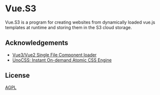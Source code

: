 # Vue.S3

Vue.S3 is a program for creating websites from dynamically loaded vue.js templates at runtime and storing them in the S3 cloud storage.

## Acknowledgements

- [Vue3/Vue2 Single File Component loader](https://github.com/FranckFreiburger/vue3-sfc-loader)
- [UnoCSS: Instant On-demand Atomic CSS Engine](https://github.com/unocss/unocss)

## License

[AGPL](https://choosealicense.com/licenses/agpl-3.0)
